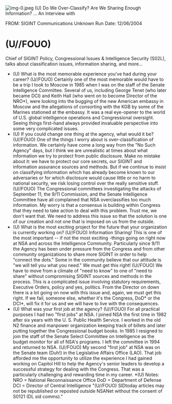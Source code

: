![img-0.jpeg](img-0.jpeg)
(U) Do We Over-Classify? Are We Sharing Enough Information? ... An Interview with

FROM: SIGINT Communications
Unknown
Run Date: 12/06/2004

# (U//FOUO) 

Chief of SIGINT Policy, Congressional Issues \& Intelligence Security (S02L), talks about classification issues, information sharing, and more...

- (U) What is the most memorable experience you've had during your career?
(U//FOUO) Certainly one of the most memorable would have to be a trip I took to Moscow in 1985 when I was on the staff of the Senate Intelligence Committee. Several of us, including George Tenet (who later became DCI) and Keith Hall (who went on to become Director of the NRO*), were looking into the bugging of the new American embassy in Moscow and the allegations of consorting with the KGB by some of the Marines stationed at the embassy. It was a real eye-opener to the world of U.S. global intelligence operations and Congressional oversight. Seeing things first-hand always provided invaluable perspective into some very complicated issues.
- (U) If you could change one thing at the agency, what would it be?
(U//FOUO) One of the things I worry about is over-classification of information. We certainly have come a long way from the "No Such Agency" days, but I think we are unrealistic at times about what information we try to protect from public disclosure. Make no mistake about it: we have to protect our core secrets, our SIGINT and information assurance sources and methods. But if we continue to insist on classifying information which has already become known to our adversaries or for which disclosure would cause little or no harm to national security, we risk losing control over the really sensitive stuff.
(U//FOUO) The Congressional committees investigating the attacks of September 11, the 9/11 Commission, and the Senate Intelligence Committee have all complained that NSA overclassifies too much information. My worry is that a consensus is building within Congress that they need to take action to deal with this problem. Trust me, we don't want that. We need to address this issue so that the solution is one of our creation and not one that is imposed on us from the outside.
- (U) What is the most exciting project for the future that your organization is currently working on?
(U//FOUO) Information Sharing! This is one of the most important -- if not the most exciting -things going on right now at NSA and across the Intelligence Community. Particularly since 9/11 the Agency has been under pressure from the Congress and from other community organizations to share more SIGINT in order to help "connect the dots." Some in the community believe that our attitude is "we will tell you what you need." We must get this right!
(U//FOUO) We have to move from a climate of "need to know" to one of "need to share" without compromising SIGINT sources and methods in the process. This is a complicated issue involving statutory requirements, Executive Orders, policy and yes, politics. From the Director on down there is a lot going on now with this issue and, again, we must get this right. If we fail, someone else, whether it's the Congress, DoD* or the DCI*, will fix it for us and we will have to live with the consequences.
- (U) What was your first job at the agency?
(U//FOUO) For all practical purposes I had two "first jobs" at NSA. I joined NSA the first time in 1982 after six years with the U. S. Public Health Service. I worked in the old N2 finance and
manpower organization keeping track of billets and later putting together the Congressional budget books. In 1985 I resigned to join the staff of the Senate Select Committee on Intelligence as the budget monitor for all of NSA's programs. I left the committee in 1994 and returned to NSA.
(U//FOUO) My second "first job" at NSA was on the Senate team (Duh!) in the Legislative Affairs Office (LAO). That job afforded me the opportunity to utilize the experience I had gained working on Capitol Hill to help the Agency's senior leaders to develop a successful strategy for dealing with the Congress. That was a particularly challenging and rewarding time in my career.
*(U) Notes:
NRO = National Reconnaissance Office
DoD = Department of Defense
DCI = Director of Central Intelligence
"(U//FOUO) SIDtoday articles may not be republished or reposted outside NSANet without the consent of S0121 (DL sid comms)."
